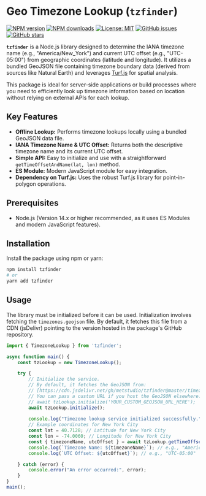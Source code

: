 # Geo Timezone Lookup (`tzfinder`)

[![NPM version](https://img.shields.io/npm/v/tzfinder.svg?style=flat)](https://www.npmjs.com/package/tzfinder)
[![NPM downloads](https://img.shields.io/npm/dm/tzfinder.svg?style=flat)](https://www.npmjs.com/package/tzfinder)
[![License: MIT](https://img.shields.io/badge/License-MIT-yellow.svg)](https://opensource.org/licenses/MIT)
[![GitHub issues](https://img.shields.io/github/issues/munim110/tzfinder.svg)](https://github.com/munim110/tzfinder/issues)
[![GitHub stars](https://img.shields.io/github/stars/munim110/tzfinder.svg)](https://github.com/munim110/tzfinder/stargazers)

**`tzfinder`** is a Node.js library designed to determine the IANA timezone name (e.g., "America/New_York") and current UTC offset (e.g., "UTC-05:00") from geographic coordinates (latitude and longitude). It utilizes a bundled GeoJSON file containing timezone boundary data (derived from sources like Natural Earth) and leverages [Turf.js](https://turfjs.org/) for spatial analysis.

This package is ideal for server-side applications or build processes where you need to efficiently look up timezone information based on location without relying on external APIs for each lookup.

## Key Features

* **Offline Lookup:** Performs timezone lookups locally using a bundled GeoJSON data file.
* **IANA Timezone Name & UTC Offset:** Returns both the descriptive timezone name and its current UTC offset.
* **Simple API:** Easy to initialize and use with a straightforward `getTimeOffsetAndName(lat, lon)` method.
* **ES Module:** Modern JavaScript module for easy integration.
* **Dependency on Turf.js:** Uses the robust Turf.js library for point-in-polygon operations.

## Prerequisites

* Node.js (Version 14.x or higher recommended, as it uses ES Modules and modern JavaScript features).

## Installation

Install the package using npm or yarn:

```bash
npm install tzfinder
# or
yarn add tzfinder
```

## Usage

The library must be initialized before it can be used. Initialization involves fetching the `timezones.geojson` file. By default, it fetches this file from a CDN (jsDelivr) pointing to the version hosted in the package's GitHub repository.

```javascript
import { TimezoneLookup } from 'tzfinder';

async function main() {
    const tzLookup = new TimezoneLookup();

    try {
        // Initialize the service.
        // By default, it fetches the GeoJSON from:
        // [https://cdn.jsdelivr.net/gh/metstudio/tzfinder@master/timezones.geojson](https://cdn.jsdelivr.net/gh/metstudio/tzfinder@master/timezones.geojson)
        // You can pass a custom URL if you host the GeoJSON elsewhere:
        // await tzLookup.initialize('YOUR_CUSTOM_GEOJSON_URL_HERE');
        await tzLookup.initialize(); 
        
        console.log("Timezone lookup service initialized successfully.");
        // Example coordinates for New York City
        const lat = 40.7128; // Latitude for New York City
        const lon = -74.0060; // Longitude for New York City
        const { timezoneName, utcOffset } = await tzLookup.getTimeOffsetAndName(lat, lon);
        console.log(`Timezone Name: ${timezoneName}`); // e.g., "America/New_York"
        console.log(`UTC Offset: ${utcOffset}`); // e.g., "UTC-05:00"

    } catch (error) {
        console.error("An error occurred:", error);
    }
}
main();
```
